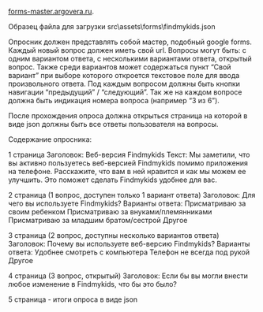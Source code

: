 [forms-master.argovera.ru](https://forms-master.argovera.ru).

Образец файла для загрузки src\assets\forms\findmykids.json

Опросник должен представлять собой мастер, подобный google forms. Каждый новый вопрос должен иметь свой url. Вопросы могут быть: 
с одним вариантом ответа, с несколькими вариантами ответа, открытый вопрос. Также среди вариантов может содержаться 
пункт “Свой вариант” при выборе которого откроется текстовое поле для ввода произвольного ответа. 
Под каждым вопросом должны быть кнопки навигации “предыдущий” / “следующий”. 
Так же на каждом вопросе должна быть индикация номера вопроса (например “3 из 6”).

После прохождения опроса должна открыться страница на которой в виде json должны быть все ответы пользователя на вопросы.

Содержание опросника:

1 страница
Заголовок: Веб-версия Findmykids
Текст: Мы заметили, что вы активно пользуетесь веб-версией Findmykids помимо приложения на телефоне. Расскажите, что вам 
в ней нравится и как мы можем ее улучшить. Это поможет сделать Findmykids удобнее для вас.

2 страница (1 вопрос, доступен только 1 вариант ответа)
Заголовок: Для чего вы используете Findmykids?
Варианты ответа:
Присматриваю за своим ребенком
Присматриваю за внуками/племянниками
Присматриваю за младшим братом/сестрой
Другое

3 страница (2 вопрос, доступны несколько вариантов ответа)
Заголовок: Почему вы используете веб-версию Findmykids?
Варианты ответа:
Удобнее смотреть с компьютера
Телефон не всегда под рукой
Другое

4 страница (3 вопрос, открытый)
Заголовок: Если бы вы могли внести любое изменение в Findmykids, что бы это было?

5 страница - итоги опроса в виде json
